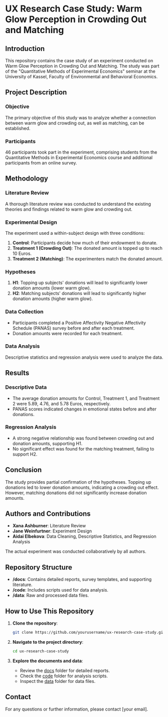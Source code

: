 # UX Research Case Study: Warm Glow Perception in Crowding Out and Matching

## Introduction

This repository contains the case study of an experiment conducted on Warm Glow Perception in Crowding Out and Matching. The study was part of the "Quantitative Methods of Experimental Economics" seminar at the University of Kassel, Faculty of Environmental and Behavioral Economics.

## Project Description

### Objective
The primary objective of this study was to analyze whether a connection between warm glow and crowding out, as well as matching, can be established. 

### Participants
46 participants took part in the experiment, comprising students from the Quantitative Methods in Experimental Economics course and additional participants from an online survey.

## Methodology

### Literature Review
A thorough literature review was conducted to understand the existing theories and findings related to warm glow and crowding out.

### Experimental Design
The experiment used a within-subject design with three conditions:
1. **Control**: Participants decide how much of their endowment to donate.
2. **Treatment 1 (Crowding Out)**: The donated amount is topped up to reach 10 Euros.
3. **Treatment 2 (Matching)**: The experimenters match the donated amount.

### Hypotheses
1. **H1**: Topping up subjects' donations will lead to significantly lower donation amounts (lower warm glow).
2. **H2**: Matching subjects' donations will lead to significantly higher donation amounts (higher warm glow).

### Data Collection
- Participants completed a Positive Affectivity Negative Affectivity Schedule (PANAS) survey before and after each treatment.
- Donation amounts were recorded for each treatment.

### Data Analysis
Descriptive statistics and regression analysis were used to analyze the data.

## Results

### Descriptive Data
- The average donation amounts for Control, Treatment 1, and Treatment 2 were 5.89, 4.76, and 5.78 Euros, respectively.
- PANAS scores indicated changes in emotional states before and after donations.

### Regression Analysis
- A strong negative relationship was found between crowding out and donation amounts, supporting H1.
- No significant effect was found for the matching treatment, failing to support H2.

## Conclusion

The study provides partial confirmation of the hypotheses. Topping up donations led to lower donation amounts, indicating a crowding out effect. However, matching donations did not significantly increase donation amounts.

## Authors and Contributions

- **Xana Ashburner**: Literature Review
- **Jane Weinfurtner**: Experiment Design
- **Aidai Elbekova**: Data Cleaning, Descriptive Statistics, and Regression Analysis

The actual experiment was conducted collaboratively by all authors.

## Repository Structure
- **/docs**: Contains detailed reports, survey templates, and supporting literature.
- **/code**: Includes scripts used for data analysis.
- **/data**: Raw and processed data files.

## How to Use This Repository
1. **Clone the repository**:
    ```sh
    git clone https://github.com/yourusername/ux-research-case-study.git
    ```
2. **Navigate to the project directory**:
    ```sh
    cd ux-research-case-study
    ```

3. **Explore the documents and data**:
    - Review the [docs](docs) folder for detailed reports.
    - Check the [code](code) folder for analysis scripts.
    - Inspect the [data](data) folder for data files.

## Contact
For any questions or further information, please contact [your email].
